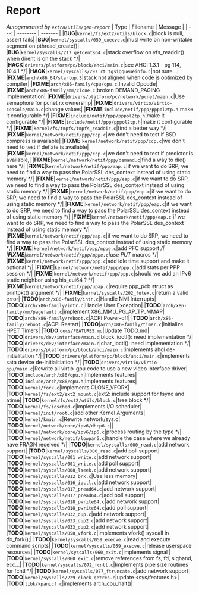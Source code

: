 # Report
*Autogenerated by `extra/utils/gen-report`*
| Type | Filename | Message |
| ---: | -------- | ------- |
|**BUG**|`kernel/fs/ext2/utils/block.c`|block is null, assert fails|
|**BUG**|`kernel/syscalls/059_execve.c`|musl write on non-writable segment on pthread_create()|
|**BUG**|`kernel/syscalls/217_getdents64.c`|stack overflow on vfs_readdir() when dirent is on the stack */|
|**HACK**|`drivers/platform/pc/block/ahci/main.c`|see AHCI 1.3.1 - pg 114, 10.4.1 */|
|**HACK**|`kernel/syscalls/297_rt_tgsigqueueinfo.c`|not sure...|
|**FIXME**|`arch/x86_64/startup.S`|stack not aligned when code is optimized by compiler|
|**FIXME**|`arch/x86-family/cpu/cpu.c`|Invalid Opcode|
|**FIXME**|`arch/x86-family/mm/clone.c`|broken DEMAND_PAGING implementation|
|**FIXME**|`drivers/platform/pc/network/pcnet/main.c`|Use semaphore for pcnet rx ownership|
|**FIXME**|`drivers/virtio/virtio-console/main.c`|change values|
|**FIXME**|`include/netif/ppp/pppol2tp.h`|make it configurable */|
|**FIXME**|`include/netif/ppp/pppol2tp.h`|make it configurable */|
|**FIXME**|`include/netif/ppp/pppol2tp.h`|make it configurable */|
|**FIXME**|`kernel/fs/tmpfs/tmpfs_readdir.c`|find a better way */|
|**FIXME**|`kernel/network/netif/ppp/ccp.c`|we don't need to test if BSD compress is available|
|**FIXME**|`kernel/network/netif/ppp/ccp.c`|we don't need to test if deflate is available|
|**FIXME**|`kernel/network/netif/ppp/ccp.c`|we don't need to test if predictor is available,|
|**FIXME**|`kernel/network/netif/ppp/demand.c`|find a way to die() here */|
|**FIXME**|`kernel/network/netif/ppp/eap.c`|if we want to do SRP, we need to find a way to pass the PolarSSL des_context instead of using static memory */|
|**FIXME**|`kernel/network/netif/ppp/eap.c`|if we want to do SRP, we need to find a way to pass the PolarSSL des_context instead of using static memory */|
|**FIXME**|`kernel/network/netif/ppp/eap.c`|if we want to do SRP, we need to find a way to pass the PolarSSL des_context instead of using static memory */|
|**FIXME**|`kernel/network/netif/ppp/eap.c`|if we want to do SRP, we need to find a way to pass the PolarSSL des_context instead of using static memory */|
|**FIXME**|`kernel/network/netif/ppp/eap.c`|if we want to do SRP, we need to find a way to pass the PolarSSL des_context instead of using static memory */|
|**FIXME**|`kernel/network/netif/ppp/eap.c`|if we want to do SRP, we need to find a way to pass the PolarSSL des_context instead of using static memory */|
|**FIXME**|`kernel/network/netif/ppp/mppe.c`|add PFC support */|
|**FIXME**|`kernel/network/netif/ppp/mppe.c`|use PUT* macros */|
|**FIXME**|`kernel/network/netif/ppp/ppp.c`|add idle time support and make it optional */|
|**FIXME**|`kernel/network/netif/ppp/ppp.c`|add stats per PPP session */|
|**FIXME**|`kernel/network/netif/ppp/ppp.c`|should we add an IPv6 static neighbor using his_eui64 ? */|
|**FIXME**|`kernel/network/netif/ppp/upap.c`|require ppp_pcb struct as printpkt() argument */|
|**FIXME**|`kernel/syscalls/202_futex.c`|return a valid error|
|**TODO**|`arch/x86-family/intr.c`|Handle NMI Interrupts|
|**TODO**|`arch/x86-family/intr.c`|Handle User Exception|
|**TODO**|`arch/x86-family/mm/pagefault.c`|implement X86_MMU_PG_AP_TP_MMAP|
|**TODO**|`arch/x86-family/reboot.c`|ACPI Power-off|
|**TODO**|`arch/x86-family/reboot.c`|ACPI Restart|
|**TODO**|`arch/x86-family/timer.c`|Initialize HPET Timers|
|**TODO**|`docs/FEATURES.md`|Update TODO.md|
|**TODO**|`drivers/dev/interface/main.c`|block_ioctl(): need implementation */|
|**TODO**|`drivers/dev/interface/main.c`|char_ioctl(): need implementation */|
|**TODO**|`drivers/platform/pc/block/ahci/main.c`|implements ahci de-initialitation */|
|**TODO**|`drivers/platform/pc/block/ahci/main.c`|implements sata device de-initialitiation */|
|**TODO**|`drivers/virtio/virtio-gpu/main.c`|Rewrite all virtio-gpu code to use a new video interface driver|
|**TODO**|`include/arch/x86/cpu.h`|Implements features|
|**TODO**|`include/arch/x86/cpu.h`|Implements features|
|**TODO**|`kernel/fork.c`|implements CLONE_VFORK|
|**TODO**|`kernel/fs/ext2/ext2_mount.c`|ext2: include support for fsync and atime|
|**TODO**|`kernel/fs/ext2/utils/block.c`|free block */|
|**TODO**|`kernel/fs/iosched.c`|implements I/O scheduler|
|**TODO**|`kernel/init/root.c`|add other Kernel Arguments|
|**TODO**|`kernel/kmain.c`|Rewrite network/sys.c|
|**TODO**|`kernel/network/core/ipv6/dhcp6.c`||
|**TODO**|`kernel/network/core/ipv6/ip6.c`|process routing by the type */|
|**TODO**|`kernel/network/netif/lowpan6.c`|handle the case where we already have FRAGN received */|
|**TODO**|`kernel/syscalls/000_read.c`|add network support|
|**TODO**|`kernel/syscalls/000_read.c`|add poll support|
|**TODO**|`kernel/syscalls/001_write.c`|add network support|
|**TODO**|`kernel/syscalls/001_write.c`|add poll support|
|**TODO**|`kernel/syscalls/008_lseek.c`|add network support|
|**TODO**|`kernel/syscalls/012_brk.c`|Use less memory|
|**TODO**|`kernel/syscalls/016_ioctl.c`|add network support|
|**TODO**|`kernel/syscalls/017_pread64.c`|add network support|
|**TODO**|`kernel/syscalls/017_pread64.c`|add poll support|
|**TODO**|`kernel/syscalls/018_pwrite64.c`|add network support|
|**TODO**|`kernel/syscalls/018_pwrite64.c`|add poll support|
|**TODO**|`kernel/syscalls/032_dup.c`|add network support|
|**TODO**|`kernel/syscalls/033_dup2.c`|add network support|
|**TODO**|`kernel/syscalls/033_dup2.c`|add network support|
|**TODO**|`kernel/syscalls/058_vfork.c`|Implements vfork() syscall in do_fork();|
|**TODO**|`kernel/syscalls/059_execve.c`|read and execute command scripts|
|**TODO**|`kernel/syscalls/059_execve.c`|release userspace resources|
|**TODO**|`kernel/syscalls/060_exit.c`|implements signal     |
|**TODO**|`kernel/syscalls/060_exit.c`|remove references from fs, fd, sighand, ecc...|
|**TODO**|`kernel/syscalls/072_fcntl.c`|Implements pipe size routines for fcntl */|
|**TODO**|`kernel/syscalls/077_ftruncate.c`|add network support|
|**TODO**|`kernel/syscalls/229_clock_getres.c`|update <sys/features.h>|
|**TODO**|`libk/kpanicf.c`|implements arch_cpu_halt()|

